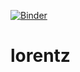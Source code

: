 [![Binder](https://mybinder.org/badge_logo.svg)](https://mybinder.org/v2/gh/hjelleyman/lorentz/master?filepath=lorentz1.ipynb)
# lorentz
